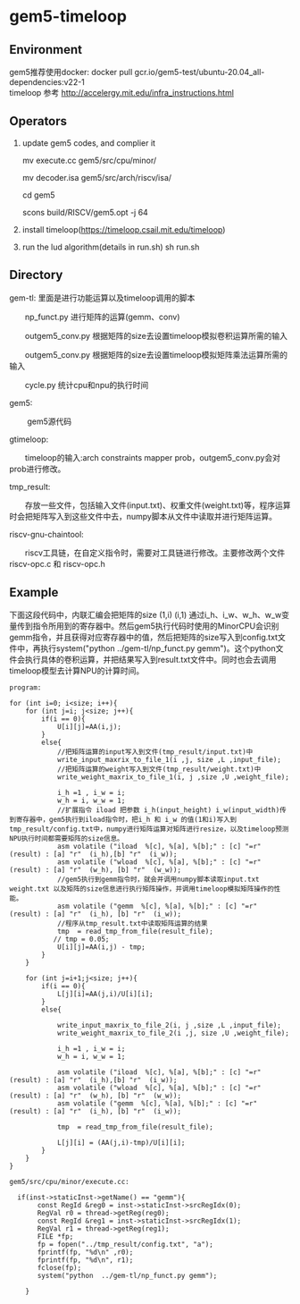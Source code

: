 # gem5-timeloop

## Environment
   gem5推荐使用docker: docker pull gcr.io/gem5-test/ubuntu-20.04_all-dependencies:v22-1   
   timeloop 参考 http://accelergy.mit.edu/infra_instructions.html

## Operators
1. update gem5 codes, and complier it

    mv execute.cc gem5/src/cpu/minor/

    mv decoder.isa  gem5/src/arch/riscv/isa/

    cd gem5

    scons build/RISCV/gem5.opt -j 64

2. install timeloop(https://timeloop.csail.mit.edu/timeloop)

3. run the lud algorithm(details in run.sh)
   sh run.sh

## Directory
gem-tl: 里面是进行功能运算以及timeloop调用的脚本

&ensp;&ensp;&ensp;&ensp;np_funct.py 进行矩阵的运算(gemm、conv)

&ensp;&ensp;&ensp;&ensp;outgem5_conv.py 根据矩阵的size去设置timeloop模拟卷积运算所需的输入

&ensp;&ensp;&ensp;&ensp;outgem5_conv.py 根据矩阵的size去设置timeloop模拟矩阵乘法运算所需的输入

&ensp;&ensp;&ensp;&ensp;cycle.py 统计cpu和npu的执行时间

gem5:

&ensp;&ensp;&ensp;&ensp; gem5源代码

gtimeloop:

&ensp;&ensp;&ensp;&ensp;timeloop的输入:arch constraints mapper prob，outgem5_conv.py会对prob进行修改。

tmp_result:

&ensp;&ensp;&ensp;&ensp;存放一些文件，包括输入文件(input.txt)、权重文件(weight.txt)等，程序运算时会把矩阵写入到这些文件中去，numpy脚本从文件中读取并进行矩阵运算。

riscv-gnu-chaintool:

&ensp;&ensp;&ensp;&ensp;riscv工具链，在自定义指令时，需要对工具链进行修改。主要修改两个文件riscv-opc.c 和 riscv-opc.h


## Example
 下面这段代码中，内联汇编会把矩阵的size (1,i) (i,1) 通过i_h、i_w、w_h、w_w变量传到指令所用到的寄存器中。然后gem5执行代码时使用的MinorCPU会识别gemm指令，并且获得对应寄存器中的值，然后把矩阵的size写入到config.txt文件中，再执行system("python  ../gem-tl/np_funct.py gemm")。这个python文件会执行具体的卷积运算，并把结果写入到result.txt文件中。同时也会去调用timeloop模型去计算NPU的计算时间。

    program:

    for (int i=0; i<size; i++){
        for (int j=i; j<size; j++){
            if(i == 0){
                U[i][j]=AA(i,j);
            }
            else{
                //把矩阵运算的input写入到文件(tmp_result/input.txt)中
		        write_input_maxrix_to_file_1(i ,j, size ,L ,input_file);
                //把矩阵运算的weight写入到文件(tmp_result/weight.txt)中
                write_weight_maxrix_to_file_1(i, j ,size ,U ,weight_file);
          
                i_h =1 , i_w = i;
		        w_h = i, w_w = 1;
		        //扩展指令 iload 把参数 i_h(input_height) i_w(input_width)传到寄存器中，gem5执行到iload指令时，把i_h 和 i_w 的值(1和i)写入到tmp_result/config.txt中，numpy进行矩阵运算对矩阵进行resize，以及timeloop预测NPU执行时间都需要矩阵的size信息。
                asm volatile ("iload  %[c], %[a], %[b];" : [c] "=r" (result) : [a] "r"  (i_h),[b] "r"  (i_w));
                asm volatile ("wload  %[c], %[a], %[b];" : [c] "=r" (result) : [a] "r"  (w_h), [b] "r"  (w_w));
                //gem5执行到gemm指令时，就会并调用numpy脚本读取input.txt weight.txt 以及矩阵的size信息进行执行矩阵操作，并调用timeloop模拟矩阵操作的性能。
                asm volatile ("gemm  %[c], %[a], %[b];" : [c] "=r" (result) : [a] "r"  (i_h), [b] "r"  (i_w));
                //程序从tmp_result.txt中读取矩阵运算的结果
                tmp  = read_tmp_from_file(result_file);
               // tmp = 0.05;
                U[i][j]=AA(i,j) - tmp;
            }
        }

        for (int j=i+1;j<size; j++){
            if(i == 0){
                L[j][i]=AA(j,i)/U[i][i];
            }
            else{

		        write_input_maxrix_to_file_2(i, j ,size ,L ,input_file);
                write_weight_maxrix_to_file_2(i ,j, size ,U ,weight_file);
 
                i_h =1 , i_w = i;
		        w_h = i, w_w = 1;
		
		        asm volatile ("iload  %[c], %[a], %[b];" : [c] "=r" (result) : [a] "r"  (i_h),[b] "r"  (i_w));
                asm volatile ("wload  %[c], %[a], %[b];" : [c] "=r" (result) : [a] "r"  (w_h), [b] "r"  (w_w));
                asm volatile ("gemm  %[c], %[a], %[b];" : [c] "=r" (result) : [a] "r"  (i_h), [b] "r"  (i_w));

                tmp  = read_tmp_from_file(result_file);
   
                L[j][i] = (AA(j,i)-tmp)/U[i][i];	     
            }
        }
    }
    
    gem5/src/cpu/minor/execute.cc:

      if(inst->staticInst->getName() == "gemm"){
           const RegId &reg0 = inst->staticInst->srcRegIdx(0);
           RegVal r0 = thread->getReg(reg0);
           const RegId &reg1 = inst->staticInst->srcRegIdx(1);
           RegVal r1 = thread->getReg(reg1);
           FILE *fp;
           fp = fopen("../tmp_result/config.txt", "a");
           fprintf(fp, "%d\n" ,r0);
           fprintf(fp, "%d\n", r1);
           fclose(fp);
           system("python  ../gem-tl/np_funct.py gemm");

        }


  
